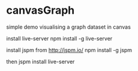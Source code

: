 # canvasGraph
simple demo visualising a graph dataset in canvas


install live-server
npm install -g live-server

install jspm from http://jspm.io/
npm install -g jspm

then 
jspm install
live-server